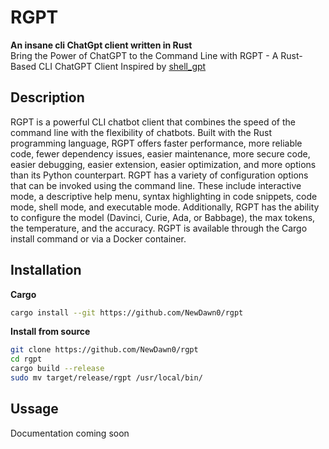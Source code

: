 # RGPT
**An insane cli ChatGpt client written in Rust**</br>
Bring the Power of ChatGPT to the Command Line with RGPT - A Rust-Based CLI ChatGPT Client
Inspired by [shell_gpt](https://github.com/TheR1D/shell_gpt)

## Description
RGPT is a powerful CLI chatbot client that combines the speed of the command line with the flexibility of chatbots. Built with the Rust programming language, RGPT offers faster performance, more reliable code, fewer dependency issues, easier maintenance, more secure code, easier debugging, easier extension, easier optimization, and more options than its Python counterpart. RGPT has a variety of configuration options that can be invoked using the command line. These include interactive mode, a descriptive help menu, syntax highlighting in code snippets, code mode, shell mode, and executable mode. Additionally, RGPT has the ability to configure the model (Davinci, Curie, Ada, or Babbage), the max tokens, the temperature, and the accuracy. RGPT is available through the Cargo install command or via a Docker container.

## Installation
**Cargo**
```bash
cargo install --git https://github.com/NewDawn0/rgpt
```
**Install from source**
```bash
git clone https://github.com/NewDawn0/rgpt
cd rgpt
cargo build --release
sudo mv target/release/rgpt /usr/local/bin/
```

## Ussage
Documentation coming soon

